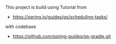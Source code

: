 This project is build using Tutorial from

- https://spring.io/guides/gs/scheduling-tasks/

with codebase
- https://github.com/spring-guides/gs-gradle.git
